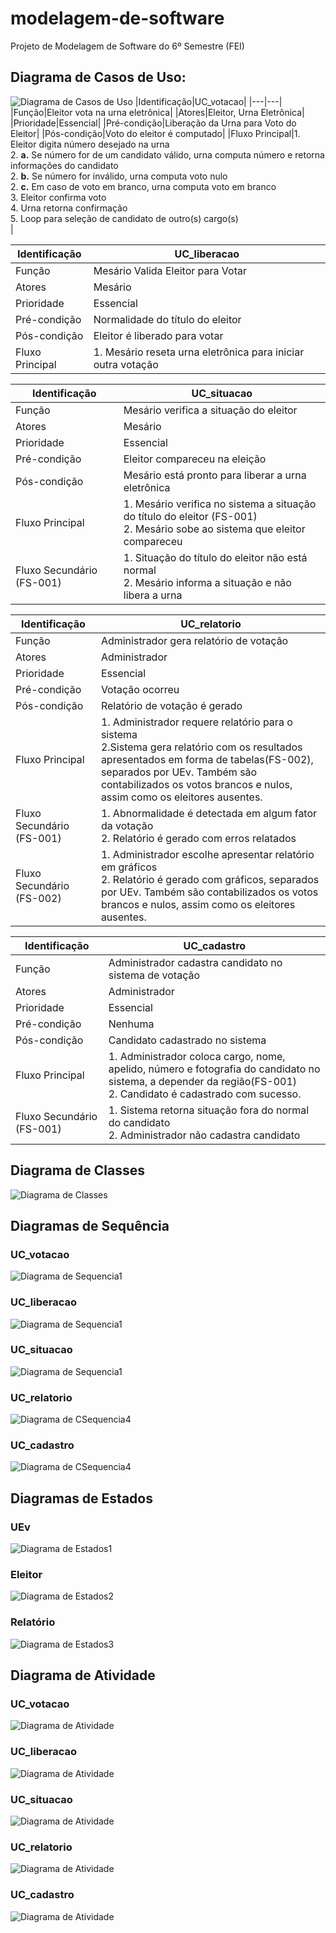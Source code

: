 # modelagem-de-software
Projeto de Modelagem de Software do 6º Semestre (FEI)

## Diagrama de Casos de Uso:
![Diagrama de Casos de Uso](./resources/img/diagrama.png)
|Identificação|UC_votacao|
|---|---|
|Função|Eleitor vota na urna eletrônica|
|Atores|Eleitor, Urna Eletrônica|
|Prioridade|Essencial|
|Pré-condição|Liberação da Urna para Voto do Eleitor|
|Pós-condição|Voto do eleitor é computado|
|Fluxo Principal|1. Eleitor digita número desejado na urna<br>2. <b>a.</b> Se número for de um candidato válido, urna computa número e retorna informações do candidato<br>2. <b>b.</b> Se número for inválido, urna computa voto nulo<br>2. <b>c.</b> Em caso de voto em branco, urna computa voto em branco<br>3. Eleitor confirma voto<br>4. Urna retorna confirmação<br>5. Loop para seleção de candidato de outro(s) cargo(s)<br>|

|Identificação|UC_liberacao|
|---|---|
|Função|Mesário Valida Eleitor para Votar|
|Atores|Mesário|
|Prioridade|Essencial|
|Pré-condição|Normalidade do título do eleitor|
|Pós-condição|Eleitor é liberado para votar|
|Fluxo Principal|1. Mesário reseta urna eletrônica para iniciar outra votação|

|Identificação|UC_situacao|
|---|---|
|Função|Mesário verifica a situação do eleitor|
|Atores|Mesário|
|Prioridade|Essencial|
|Pré-condição|Eleitor compareceu na eleição|
|Pós-condição|Mesário está pronto para liberar a urna eletrônica|
|Fluxo Principal|1. Mesário verifica no sistema a situação do título do eleitor (FS-001)<br>2. Mesário sobe ao sistema que eleitor compareceu|
|Fluxo Secundário (FS-001)|1. Situação do título do eleitor não está normal<br>2. Mesário informa a situação e não libera a urna|

|Identificação|UC_relatorio|
|---|---|
|Função|Administrador gera relatório de votação|
|Atores|Administrador|
|Prioridade|Essencial|
|Pré-condição|Votação ocorreu|
|Pós-condição|Relatório de votação é gerado|
|Fluxo Principal|1. Administrador requere relatório para o sistema<br>2.Sistema gera relatório com os resultados apresentados em forma de tabelas(FS-002), separados por UEv. Também são contabilizados os votos brancos e nulos, assim como os eleitores ausentes.|
|Fluxo Secundário (FS-001)|1. Abnormalidade é detectada em algum fator da votação<br>2. Relatório é gerado com erros relatados|
|Fluxo Secundário (FS-002)|1. Administrador escolhe apresentar relatório em gráficos<br>2. Relatório é gerado com gráficos, separados por UEv. Também são contabilizados os votos brancos e nulos, assim como os eleitores ausentes.|


|Identificação|UC_cadastro|
|---|---|
|Função|Administrador cadastra candidato no sistema de votação|
|Atores|Administrador|
|Prioridade|Essencial|
|Pré-condição|Nenhuma|
|Pós-condição|Candidato cadastrado no sistema|
|Fluxo Principal|1. Administrador coloca cargo, nome, apelido, número e fotografia do candidato no sistema, a depender da região(FS-001)<br>2. Candidato é cadastrado com sucesso.|
|Fluxo Secundário (FS-001)|1. Sistema retorna situação fora do normal do candidato<br>2. Administrador não cadastra candidato|

## Diagrama de Classes
![Diagrama de Classes](./resources/img/DiagramaClasses.png)

## Diagramas de Sequência
### UC_votacao
![Diagrama de Sequencia1](./resources/img/diagrama_sequencia_votacao.png)
### UC_liberacao
![Diagrama de Sequencia1](./resources/img/diagrama_sequencia_liberacao.png)
### UC_situacao
![Diagrama de Sequencia1](./resources/img/diagrama_sequencia_situacao.png)
### UC_relatorio
![Diagrama de CSequencia4](./resources/img/diagrama_sequencia_relatorio.png)
### UC_cadastro
![Diagrama de CSequencia4](./resources/img/diagrama_sequencia_cadastro.png)

## Diagramas de Estados
### UEv
![Diagrama de Estados1](./resources/img/DiagramaDeEstadosUrna.png)
### Eleitor
![Diagrama de Estados2](./resources/img/DiagramaEstEleitor.png)
### Relatório
![Diagrama de Estados3](./resources/img/DiagramaEstRelatorio.png)

## Diagrama de Atividade
### UC_votacao
![Diagrama de Atividade](./resources/img/AtividadeSitua.png)
### UC_liberacao
![Diagrama de Atividade](./resources/img/diagrama_sequencia_liberacao.png)
### UC_situacao
![Diagrama de Atividade](./resources/img/diagrama_sequencia_situacao.png)
### UC_relatorio
![Diagrama de Atividade](./resources/img/diagrama_sequencia_relatorio.png)
### UC_cadastro
![Diagrama de Atividade](./resources/img/diagrama_sequencia_cadastro.png)
